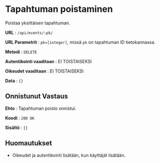 # Tapahtuman poistaminen

Poistaa yksittäisen tapahtuman.

**URL** : `/api/events/:pk/`

**URL Parametrit** : `pk=[integer]`, missä `pk` on tapahtuman ID tietokannassa.

**Metodi** : `DELETE`

**Autentikointi vaaditaan** : EI TOISTAISEKSI

**Oikeudet vaaditaan** : EI TOISTAISEKSI

**Data** : `{}`

## Onnistunut Vastaus

**Ehto** : Tapahtuman poisto onnistui.

**Koodi** : `200 OK`

**Sisältö** : `{}`


## Huomautukset

* Oikeudet ja autentikointi lisätään, kun käyttäjät lisätään.